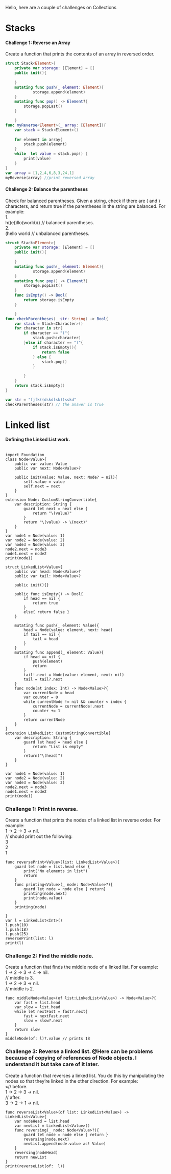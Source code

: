 Hello,    here are a couple of challenges on Collections
# Stacks
#### Challenge 1: Reverse an Array
Create a function that prints the contents of an array in reversed order.   

``` swift
struct Stack<Element>{
    private var storage: [Element] = []
    public init(){
        
    }
    mutating func push(_ element: Element){
            storage.append(element)
    }
    mutating func pop() -> Element?{
        storage.popLast()
    }

    }
func myReverse<Element>(_ array: [Element]){
    var stack = Stack<Element>()
    
    for element in array{
        stack.push(element)
    }
    while  let value = stack.pop() {
        print(value)
    }
}
var array = [1,2,4,6,8,3,24,1]
myReverse(array) //print reversed array
```

#### Challenge 2: Balance the parentheses
Check for balanced parentheses. Given a string, check if there are ( and ) characters, and return true if the parentheses in the string are balanced. For example:   
1.   
h((e))llo(world)() // balanced parentheses.  
2.  
(hello world // unbalanced parentheses.
```swift
struct Stack<Element>{
    private var storage: [Element] = []
    public init(){
        
    }
    mutating func push(_ element: Element){
            storage.append(element)
    }
    mutating func pop() -> Element?{
        storage.popLast()
    }
    func isEmpty() -> Bool{
        return storage.isEmpty
    }

    }
func checkParentheses(_ str: String) -> Bool{
    var stack = Stack<Character>()
    for character in str{
        if character == "("{
            stack.push(character)
        }else if character == ")"{
            if stack.isEmpty(){
                return false
            } else {
                stack.pop()
            }
            
        }
    }
    return stack.isEmpty()
}

var str = "fjfk((dskdlsk))sskd"
checkParentheses(str) // the answer is true
```

# Linked list 
#### Defining the Linked List work.  
```

import Foundation
class Node<Value>{
    public var value: Value
    public var next: Node<Value>?
    
    public init(value: Value, next: Node? = nil){
        self.value = value
        self.next = next
    }
}
extension Node: CustomStringConvertible{
    var description: String {
        guard let next = next else {
            return "\(value)"
        }
        return "\(value) -> \(next)"
    }
}
var node1 = Node(value: 1)
var node2 = Node(value: 2)
var node3 = Node(value: 3)
node2.next = node3
node1.next = node2
print(node1)

struct LinkedList<Value>{
    public var head: Node<Value>?
    public var tail: Node<Value>?
    
    public init(){}
    
    public func isEmpty() -> Bool{
        if head == nil {
            return true
        }
        else{ return false }
    }

    mutating func push(_ element: Value){
        head = Node(value: element, next: head)
        if tail == nil {
            tail = head
        }
    }
    mutating func append(_ element: Value){
        if head == nil {
            push(element)
            return
        }
        tail!.next = Node(value: element, next: nil)
        tail = tail?.next
    }
    func node(at index: Int) -> Node<Value>?{
        var currentNode = head
        var counter = 0
        while currentNode != nil && counter < index {
            currentNode = currentNode!.next
            counter += 1
        }
        return currentNode
    }
}
extension LinkedList: CustomStringConvertible{
    var description: String {
        guard let head = head else {
            return "List is empty"
        }
        return("\(head)")
    }
}

var node1 = Node(value: 1)
var node2 = Node(value: 2)
var node3 = Node(value: 3)
node2.next = node3
node1.next = node2
print(node1)
```
### Challenge 1: Print in reverse.  
Create a function that prints the nodes of a linked list in reverse order. For example:   
1 -> 2 -> 3 -> nil.  
// should print out the following:   
3   
2  
1  
```
func reversePrint<Value>(list: LinkedList<Value>){
    guard let node = list.head else {
        print("No elements in list")
        return
    }
    func printing<Value>(_ node: Node<Value>?){
        guard let node = node else { return}
        printing(node.next)
        print(node.value)
    }
    printing(node)
    
}
var l = LinkedList<Int>()
l.push(10)
l.push(18)
l.push(25)
reversePrint(list: l)
print(l)

```
### Challenge 2: Find the middle node.  
Create a function that finds the middle node of a linked list. For example:   
1 -> 2 -> 3 -> 4 -> nil.  
// middle is 3.  
1 -> 2 -> 3 -> nil.  
// middle is 2.  
```
func middleNode<Value>(of list:LinkedList<Value>) -> Node<Value>?{
    var fast = list.head
    var slow = list.head
    while let nextFast = fast?.next{
        fast = nextFast.next
        slow = slow?.next
    }
    return slow
}
middleNode(of: l)?.value // prints 18
```
### Challenge 3: Reverse a linked list.   @Here can be problems because of copying of references of Node objects. I understand it but take care of it later.
Create a function that reverses a linked list. You do this by manipulating the nodes so
that they’re linked in the other direction. For example:   
«// before.   
1 -> 2 -> 3 -> nil.  
// after.  
3 -> 2 -> 1 -> nil.  
```
func reverseList<Value>(of list: LinkedList<Value>) -> LinkedList<Value>{
    var nodeHead = list.head
    var newList = LinkedList<Value>()
    func reversing(_ node: Node<Value>?){
        guard let node = node else { return }
        reversing(node.next)
        newList.append(node.value as! Value)
    }
    reversing(nodeHead)
    return newList
}
print(reverseList(of:  l))
```
